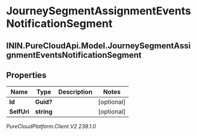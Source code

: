 # JourneySegmentAssignmentEventsNotificationSegment

## ININ.PureCloudApi.Model.JourneySegmentAssignmentEventsNotificationSegment

## Properties

|Name | Type | Description | Notes|
|------------ | ------------- | ------------- | -------------|
| **Id** | **Guid?** |  | [optional] |
| **SelfUri** | **string** |  | [optional] |



_PureCloudPlatform.Client.V2 239.1.0_
